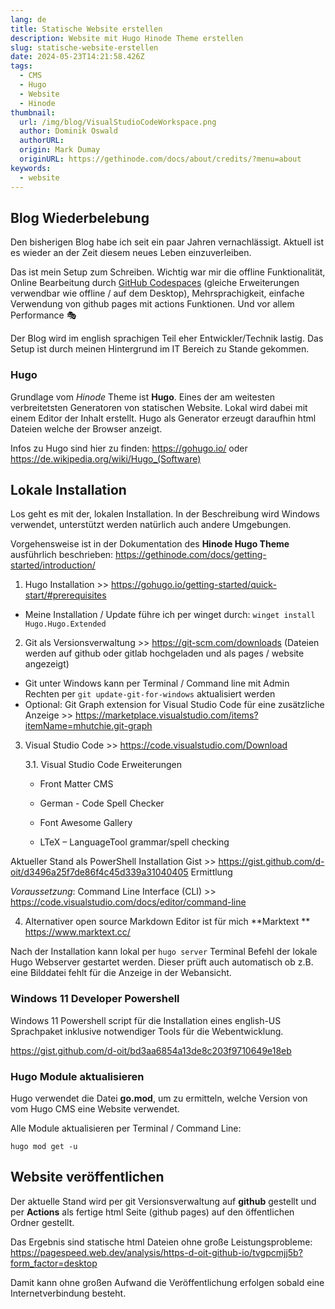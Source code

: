 ```yaml
---
lang: de
title: Statische Website erstellen
description: Website mit Hugo Hinode Theme erstellen
slug: statische-website-erstellen
date: 2024-05-23T14:21:58.426Z
tags:
  - CMS
  - Hugo 
  - Website
  - Hinode
thumbnail:
  url: /img/blog/VisualStudioCodeWorkspace.png
  author: Dominik Oswald
  authorURL: 
  origin: Mark Dumay
  originURL: https://gethinode.com/docs/about/credits/?menu=about
keywords:
  - website 
---
```


## Blog Wiederbelebung

Den bisherigen Blog habe ich seit ein paar Jahren vernachlässigt. Aktuell ist es wieder an der Zeit diesem neues Leben einzuverleiben. 

Das ist mein Setup zum Schreiben. Wichtig war mir die offline Funktionalität, Online Bearbeitung durch [GitHub Codespaces](https://github.com/features/codespaces) (gleiche Erweiterungen verwendbar wie offline / auf dem Desktop),  Mehrsprachigkeit, einfache Verwendung von github pages mit actions Funktionen. 
Und vor allem Performance :performing_arts:

Der Blog wird im english sprachigen Teil eher Entwickler/Technik lastig. Das Setup ist durch meinen Hintergrund im IT Bereich zu Stande gekommen. 

### Hugo

Grundlage vom *Hinode* Theme ist **Hugo**. Eines der am weitesten verbreitetsten Generatoren von statischen Website. Lokal wird dabei mit einem Editor der Inhalt erstellt. Hugo als Generator erzeugt daraufhin html Dateien welche der Browser anzeigt. 

Infos zu Hugo sind hier zu finden: https://gohugo.io/ oder https://de.wikipedia.org/wiki/Hugo_(Software)

## Lokale Installation

Los geht es mit der, lokalen Installation. In der Beschreibung wird Windows verwendet, unterstützt werden natürlich auch andere Umgebungen.

Vorgehensweise ist in der Dokumentation des **Hinode Hugo Theme** ausführlich beschrieben: https://gethinode.com/docs/getting-started/introduction/

1. Hugo Installation >> https://gohugo.io/getting-started/quick-start/#prerequisites
- Meine Installation / Update führe ich per winget durch:
  `winget install Hugo.Hugo.Extended`
2. Git als Versionsverwaltung >> https://git-scm.com/downloads (Dateien werden auf github oder gitlab hochgeladen und als pages / website angezeigt)
- Git unter Windows kann per Terminal / Command line mit Admin Rechten per `git update-git-for-windows` aktualisiert werden
- Optional: Git Graph extension for Visual Studio Code für eine zusätzliche Anzeige >> https://marketplace.visualstudio.com/items?itemName=mhutchie.git-graph
3. Visual Studio Code >> https://code.visualstudio.com/Download
   
   3.1. Visual Studio Code Erweiterungen
   
   - Front Matter CMS 
   
   - German - Code Spell Checker
   
   - Font Awesome Gallery

   - LTeX – LanguageTool grammar/spell checking
     
  Aktueller Stand als PowerShell Installation Gist >> https://gist.github.com/d-oit/d3496a25f7de86f4c45d339a31040405
  Ermittlung 
  
  *Voraussetzung*: Command Line Interface (CLI) >> https://code.visualstudio.com/docs/editor/command-line

4. Alternativer open source Markdown Editor ist für mich **Marktext ** https://www.marktext.cc/

Nach der Installation kann lokal per `hugo server` Terminal Befehl der lokale Hugo Webserver gestartet werden. Dieser prüft auch automatisch ob z.B. eine Bilddatei fehlt für die Anzeige in der Webansicht. 

### Windows 11 Developer Powershell

Windows 11 Powershell script für die Installation eines english-US Sprachpaket inklusive notwendiger Tools für die Webentwicklung.

https://gist.github.com/d-oit/bd3aa6854a13de8c203f9710649e18eb

### Hugo Module aktualisieren

Hugo verwendet die Datei **go.mod**, um zu ermitteln, welche Version von vom Hugo CMS eine Website verwendet.

Alle Module aktualisieren per Terminal / Command Line:

`hugo mod get -u`

## Website veröffentlichen

Der aktuelle Stand wird per git Versionsverwaltung auf **github** gestellt und per **Actions** als fertige html Seite (github pages) auf den öffentlichen Ordner gestellt. 

Das Ergebnis sind statische html Dateien ohne große Leistungsprobleme: https://pagespeed.web.dev/analysis/https-d-oit-github-io/tvgpcmjj5b?form_factor=desktop

Damit kann ohne großen Aufwand die Veröffentlichung erfolgen sobald eine Internetverbindung besteht. 